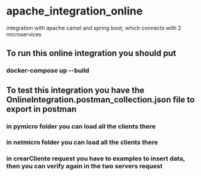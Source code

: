 # apache_integration_online
integration with apache camel and spring boot, which connects with 2 microservices

## To run this online integration you should put
### docker-compose up --build

## To test this integration you have the OnlineIntegration.postman_collection.json file to export in postman
### in pymicro folder you can load all the clients there
### in netmicro folder you can load all the clients there
### in crearCliente request you have to examples to insert data, then you can verify again in the two servers request
